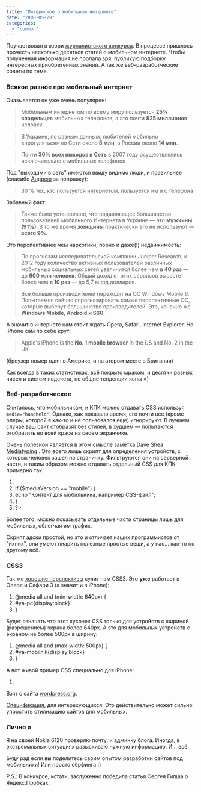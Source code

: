 ```yaml
---
title: "Интересное о мобильном интернете"
date: "2008-05-29"
categories: 
  - "common"
---
```


Поучаствовал в жюри [журналистского конкурса](http://redtram.com/wap/contest/). В процессе пришлось прочесть несколько десятков статей о мобильном интернете. Чтобы полученная информация не пропала зря, публикую подборку интересных приобретенных знаний. А так же веб-разработческие советы по теме.

### Всякое разное про мобильный интернет

Оказывается он уже очень популярен:

> Мобильным интернетом по всему миру пользуется **25%** **владельцев** мобильных телефонов, а это почти **825 миллионов** человек

> В Украине, по разным данным, любителей мобильно «прогуляться» по Сети около **5 млн**, в России около **14 млн**.

> Почти **30% всех выходов в Сеть** в 2007 году осуществлялись исключительно с мобильных телефонов

Под "выходами в сеть" имеются ввиду видимо люди, и правильнее (спасибо [Андрею](http://shitov.ru) за поправку):

> 30 % тех, кто пользуется интернетом, пользуется им и с телефона

Забавный факт:

> Также было установлено, что подавляющее большинство пользователей мобильного Интернета в Украине — это **мужчины (91%)**. В то же время **женщины** практически его не используют — **всего 9%**.

Это перспективнее чем наркотики, порно и даже(!) недвижимость:

> По прогнозам исследовательской компании Juniper Research, к 2012 году количество активных пользователей различных мобильных социальных сетей увеличится более чем **в 40 раз** — до **600 млн человек**. Общий доход от этих сервисов вырастет более чем **в 10 раз** — до 5,7 млрд долларов.

> Все больше производителей переходят на ОС Windows Mobile 6. Попытаемся сейчас спрогнозировать самые перспективные ОС, которые выберут большинство производителей. Это, конечно же **Windows Mobile, Android и S60**.

А значит в интернете нам стоит ждать Opera, Safari, Internet Explorer. Но iPhone сам по себе крут:

> Apple's iPhone is the **No. 1 mobile browser** in the US and No. 2 in the UK

(броузер номер один в Америке, и на втором месте в Британии)

Как всегда в таких статистиках, всё покрыто мраком, и десятки разных чисел и систем подсчета, но общие тенденции ясны =)

### Веб-разработческое

Считалось, что мобильникам, и КПК можно отдавать CSS используя `media="handheld"`. Однако, как показало время, его почти все (кроме оперы, которой я как-то и не пользовался еще) игнорируют. В лучшем случае ваш сайт отобразят без стилей, в худшем — попытаются отобразить во всей красе на своем экранчике.

Очень полезной является в этом смысле заметка Dave Shea [Mediatyping](http://mezzoblue.com/archives/2008/03/18/mediatyping/) . Это всего лишь скрипт для определения устройств, с которых человек зашел на страничку. Фильтруются они на серверной части, и таким образом можно отдавать отдельный CSS для КПК примерно так:

1. <?php
2. if ($mediaVersion == "mobile") {
3. echo "Контент для мобильника, например CSS-файл";
4. }
5. ?>

Более того, можно показывать отдельные части страницы лишь для мобильных, облегчая им трафик.

Скрипт адски простой, но это и отличает наших программистов от "ихних", они умеют пиарить полезные простые вещи, а у нас... как-то по другому всё.

### CSS3

Так же [хорошие перспективы](http://www.css3.info/preview/media-queries/) сулит нам CSS3. Это **уже** работает в Опере и Сафари 3 (а значит и в iPhone):

1. @media all and (min-width: 640px) {
2. #ya-pc{display:block}
3. }

Будет означать что этот кусочек CSS только для устройств с шириной (разрешением) экрана более 640px. А это для мобильных устройств с экраном не более 500px в ширину:

1. @media all and (max-width: 500px) {
2. #ya-mobilnik{display:block}
3. }

А вот живой пример CSS специально для iPhone:

1. <link media="**only screen and (max-device-width: 480px)**" href="iphone.css" type="text/css" rel="stylesheet" />

Взят с сайта [wordpress.org](http://wordpress.org/).

[Спецификация](http://www.w3.org/TR/css3-mediaqueries/), для интересующихся. Это действительно может сильно упростить стилизацию сайтов для мобильных.

### Лично я

Я на своей Nokia 6120 проверяю почту, и админку блога. Иногда, в экстремальных ситуациях разыскиваю нужную информацию. И... всё.

Буду рад если вы поделитесь своим опытом разработки сайтов под мобильники! Или просто сёрфинга :)

P.S.: В конкурсе, кстати, заслуженно победила статья Сергея Гипша о Яндекс.Пробках.
